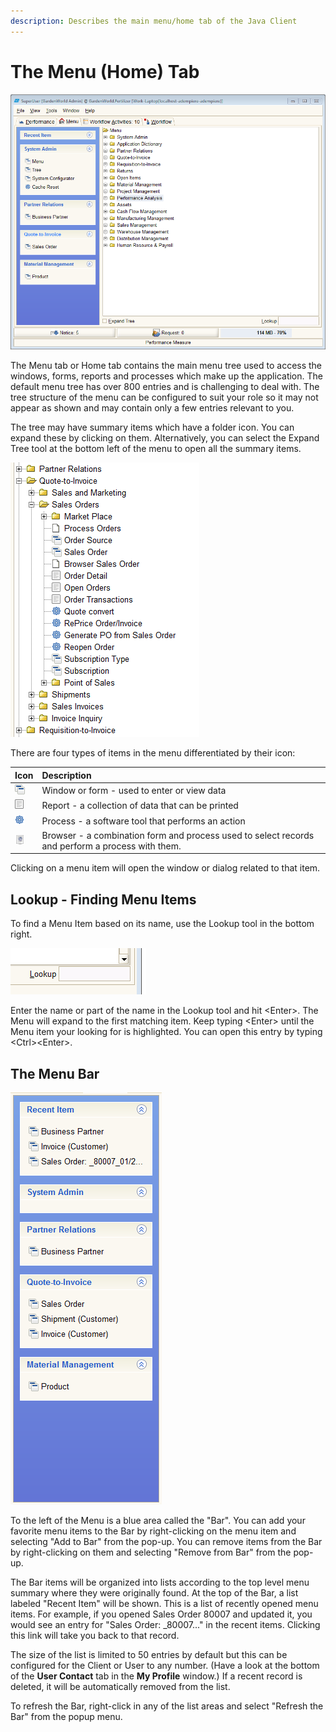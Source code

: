```yaml
---
description: Describes the main menu/home tab of the Java Client
---
```


# The Menu \(Home\) Tab

![The Java Client home menu tab](../../../.gitbook/assets/swing_menu.PNG)

The Menu tab or Home tab contains the main menu tree used to access the windows, forms, reports and processes which make up the application. The default menu tree has over 800 entries and is challenging to deal with. The tree structure of the menu can be configured to suit your role so it may not appear as shown and may contain only a few entries relevant to you.

The tree may have summary items which have a folder icon. You can expand these by clicking on them. Alternatively, you can select the Expand Tree tool at the bottom left of the menu to open all the summary items.

![Example of an expanded menu](../../../.gitbook/assets/swing_menu_expanded.PNG)

There are four types of items in the menu differentiated by their icon:

| Icon | Description |
| :--- | :--- |
| ![](../../../.gitbook/assets/mwindow.gif) | Window or form - used to enter or view data |
| ![](../../../.gitbook/assets/mreport.gif) | Report - a collection of data that can be printed |
| ![](../../../.gitbook/assets/mprocess.gif) | Process - a software tool that performs an action |
| ![](../../../.gitbook/assets/mdocaction.gif) | Browser - a combination form and process used to select records and perform a process with them. |

Clicking on a menu item will open the window or dialog related to that item.

## Lookup - Finding Menu Items

To find a Menu Item based on its name, use the Lookup tool in the bottom right.

![The Lookup tool for the main menu.](../../../.gitbook/assets/swing_menu_lookupdetail.PNG)

Enter the name or part of the name in the Lookup tool and hit &lt;Enter&gt;. The Menu will expand to the first matching item. Keep typing &lt;Enter&gt; until the Menu item your looking for is highlighted. You can open this entry by typing &lt;Ctrl&gt;&lt;Enter&gt;.

## The Menu Bar

![](../../../.gitbook/assets/swing_menu_bar.PNG)

To the left of the Menu is a blue area called the "Bar". You can add your favorite menu items to the Bar by right-clicking on the menu item and selecting "Add to Bar" from the pop-up. You can remove items from the Bar by right-clicking on them and selecting "Remove from Bar" from the pop-up.

The Bar items will be organized into lists according to the top level menu summary where they were originally found. At the top of the Bar, a list labeled "Recent Item" will be shown. This is a list of recently opened menu items. For example, if you opened Sales Order 80007 and updated it, you would see an entry for "Sales Order: \_80007..." in the recent items. Clicking this link will take you back to that record.

The size of the list is limited to 50 entries by default but this can be configured for the Client or User to any number. \(Have a look at the bottom of the **User Contact** tab in the **My Profile** window.\) If a recent record is deleted, it will be automatically removed from the list.

To refresh the Bar, right-click in any of the list areas and select "Refresh the Bar" from the popup menu.

